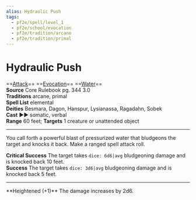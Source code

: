 ```yaml
---
alias: Hydraulic Push
tags:
  - pf2e/spell/level_1
  - pf2e/school/evocation
  - pf2e/tradition/arcane
  - pf2e/tradition/primal
---
```


# Hydraulic Push

==[Attack](../../../Traits/Attack.md)== ==[Evocation](../../../Traits/Evocation.md)== ==[Water](../../../Traits/Water.md)==  
__Source__ Core Rulebook pg. 344 3.0  
**Traditions** arcane, primal  
**Spell List** elemental  
**Deities** Besmara, Dagon, Hanspur, Lysianassa, Ragadahn, Sobek  
**Cast** ►► somatic, verbal  
**Range** 60 feet; **Targets** 1 creature or unattended object

---

You call forth a powerful blast of pressurized water that bludgeons the target and knocks it back. Make a ranged spell attack roll.

**Critical Success** The target takes `dice: 6d6|avg` bludgeoning damage and is knocked back 10 feet.  
**Success** The target takes `dice: 3d6|avg` bludgeoning damage and is knocked back 5 feet.

<hr>**Heightened (+1)** The damage increases by 2d6.

